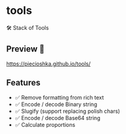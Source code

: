 # tools

🛠 Stack of Tools

## Preview 🎉

<https://piecioshka.github.io/tools/>

## Features

- ✅ Remove formatting from rich text
- ✅ Encode / decode Binary string
- ✅ Slugify (support replacing polish chars)
- ✅ Encode / decode Base64 string
- ✅ Calculate proportions
